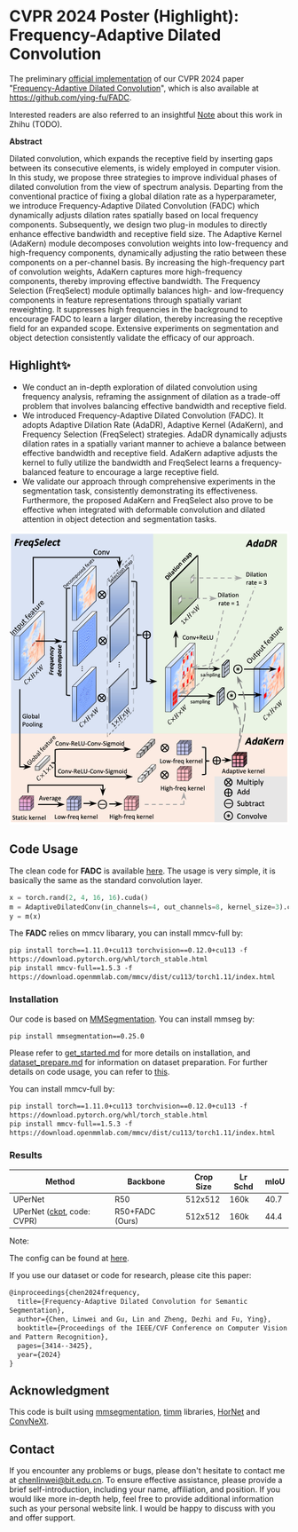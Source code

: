 # CVPR 2024 Poster (Highlight): Frequency-Adaptive Dilated Convolution

The preliminary [official implementation](https://github.com/Linwei-Chen/FADC) of our CVPR 2024 paper "[Frequency-Adaptive Dilated Convolution](https://arxiv.org/abs/2403.05369)", which is also available at https://github.com/ying-fu/FADC.

Interested readers are also referred to an insightful [Note](https://zhuanlan.zhihu.com/p/705486302) about this work in Zhihu (TODO). 

**Abstract**

Dilated convolution, which expands the receptive field by inserting gaps between its consecutive elements, is widely employed in computer vision. In this study, we propose three strategies to improve individual phases of dilated convolution from the view of spectrum analysis. Departing from the conventional practice of fixing a global dilation rate as a hyperparameter, we introduce Frequency-Adaptive Dilated Convolution (FADC) which dynamically adjusts dilation rates spatially based on local frequency components. 
Subsequently, we design two plug-in modules to directly enhance effective bandwidth and receptive field size. The Adaptive Kernel (AdaKern) module decomposes convolution weights into low-frequency and high-frequency components, dynamically adjusting the ratio between these components on a per-channel basis. By increasing the high-frequency part of convolution weights, AdaKern captures more high-frequency components, thereby improving effective bandwidth. The Frequency Selection (FreqSelect) module optimally balances high- and low-frequency components in feature representations through spatially variant reweighting. It suppresses high frequencies in the background to encourage FADC to learn a larger dilation, thereby increasing the receptive field for an expanded scope. Extensive experiments on segmentation and object detection consistently validate the efficacy of our approach. 



## Highlight✨

- We conduct an in-depth exploration of dilated convolution using frequency analysis, reframing the assignment of dilation as a trade-off problem that involves balancing effective bandwidth and receptive field.
- We introduced Frequency-Adaptive Dilated Convolution (FADC). It adopts Adaptive Dilation Rate (AdaDR), Adaptive Kernel (AdaKern), and Frequency Selection (FreqSelect) strategies. AdaDR dynamically adjusts dilation rates in a spatially variant manner to achieve a balance between effective bandwidth and receptive field. AdaKern adaptive adjusts the kernel to fully utilize the bandwidth and FreqSelect learns a frequency-balanced feature to encourage a large receptive field.
- We validate our approach through comprehensive experiments in the segmentation task, consistently demonstrating its effectiveness. Furthermore, the proposed AdaKern and FreqSelect also prove to be effective when integrated with deformable convolution and dilated attention in object detection and segmentation tasks.

<img src="README.assets/image-20240401161246300.png" alt="图片描述" width="512">

## Code Usage

The clean code for **FADC** is available [here](https://github.com/Linwei-Chen/FADC/blob/main/FADC_only/conv_custom.py). The usage is very simple, it is basically the same as the standard convolution layer.

```python
x = torch.rand(2, 4, 16, 16).cuda()
m = AdaptiveDilatedConv(in_channels=4, out_channels=8, kernel_size=3).cuda()
y = m(x)
```

The **FADC** relies on mmcv libarary, you can install mmcv-full by: 

```
pip install torch==1.11.0+cu113 torchvision==0.12.0+cu113 -f https://download.pytorch.org/whl/torch_stable.html
pip install mmcv-full==1.5.3 -f https://download.openmmlab.com/mmcv/dist/cu113/torch1.11/index.html
```

### Installation

Our code is based on [MMSegmentation](https://github.com/open-mmlab/mmsegmentation). You can install mmseg by:

```
pip install mmsegmentation==0.25.0
```

Please refer to [get_started.md](https://github.com/open-mmlab/mmsegmentation/blob/main/docs/en/get_started.md#installation) for more details on installation, and [dataset_prepare.md](https://github.com/open-mmlab/mmsegmentation/blob/main/docs/en/user_guides/2_dataset_prepare.md#prepare-datasets) for information on dataset preparation. For further details on code usage, you can refer to [this](https://github.com/raoyongming/HorNet/tree/master/semantic_segmentation).

You can install mmcv-full by: 

```
pip install torch==1.11.0+cu113 torchvision==0.12.0+cu113 -f https://download.pytorch.org/whl/torch_stable.html
pip install mmcv-full==1.5.3 -f https://download.openmmlab.com/mmcv/dist/cu113/torch1.11/index.html
```

### Results

| Method                                                       | Backbone        | Crop Size | Lr Schd | mIoU |
| ------------------------------------------------------------ | --------------- | --------- | ------- | ---- |
| UPerNet                                                      | R50             | 512x512   | 160k    | 40.7 |
| UPerNet ([ckpt](https://pan.baidu.com/s/1uGNefkH1IpYvMZ6cmq5tXw?pwd=CVPR), code: CVPR) | R50+FADC (Ours) | 512x512   | 160k    | 44.4 |

Note:

The config can be found at [here](./configs/FADC).



If you use our dataset or code for research, please cite this paper: 

```
@inproceedings{chen2024frequency,
  title={Frequency-Adaptive Dilated Convolution for Semantic Segmentation},
  author={Chen, Linwei and Gu, Lin and Zheng, Dezhi and Fu, Ying},
  booktitle={Proceedings of the IEEE/CVF Conference on Computer Vision and Pattern Recognition},
  pages={3414--3425},
  year={2024}
}
```

## Acknowledgment

This code is built using [mmsegmentation](https://github.com/open-mmlab/mmsegmentation), [timm](https://github.com/rwightman/pytorch-image-models) libraries, [HorNet](https://github.com/raoyongming/HorNet/tree/master/semantic_segmentation#readme) and [ConvNeXt](https://github.com/facebookresearch/ConvNeXt).

## Contact

If you encounter any problems or bugs, please don't hesitate to contact me at [chenlinwei@bit.edu.cn](mailto:chenlinwei@bit.edu.cn). To ensure effective assistance, please provide a brief self-introduction, including your name, affiliation, and position. If you would like more in-depth help, feel free to provide additional information such as your personal website link. I would be happy to discuss with you and offer support.